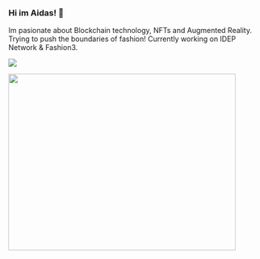 ### Hi im Aidas! 👋
Im pasionate about Blockchain technology, NFTs and Augmented Reality. Trying to push the boundaries of fashion! 
Currently working on IDEP Network & Fashion3.

![](https://github.com/aidasap/aidasap/blob/main/vest.gif)

<img src="https://github.com/aidasap/aidasap/blob/main/vest.gif" width="450" height="350">
